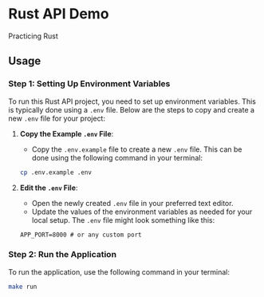 # Rust API Demo


Practicing Rust

## Usage

### Step 1: Setting Up Environment Variables
To run this Rust API project, you need to set up environment variables. This is typically done using a `.env` file. Below are the steps to copy and create a new `.env` file for your project:

1. **Copy the Example `.env` File**:
    - Copy the `.env.example` file to create a new `.env` file. This can be done using the following command in your terminal:
 
    ```sh
    cp .env.example .env
    ```

2. **Edit the `.env` File**:
    - Open the newly created `.env` file in your preferred text editor.
    - Update the values of the environment variables as needed for your local setup. The `.env` file might look something like this:
    ```dotenv
    APP_PORT=8000 # or any custom port
    ```
### Step 2: Run the Application
To run the application, use the following command in your terminal:
```sh
make run
```